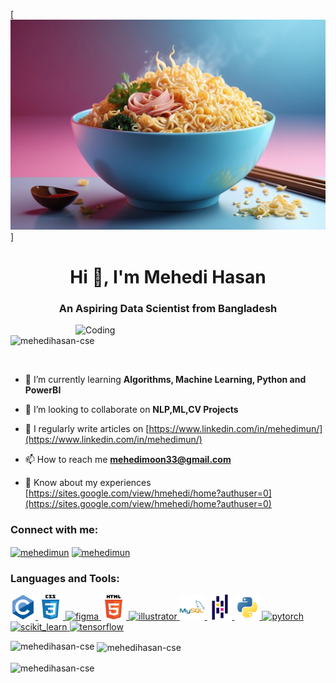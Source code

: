 [![MasterHead](https://github.com/mehedihasan-cse/mehedihasan-cse/blob/main/Default_Extreme_3D_Art_rendering_of_an_Baby_Bluebowl_with_rame_1_226f278a-ceec-44f6-b872-f46f6840465c_1.jpg)]
<h1 align="center">Hi 👋, I'm Mehedi Hasan</h1>
<h3 align="center">An Aspiring Data Scientist from Bangladesh</h3>
<img align="right" alt="Coding" width="400" src="https://cdn.dribbble.com/users/1162077/screenshots/3848914/programmer.gif">

<p align="left"> <img src="https://komarev.com/ghpvc/?username=mehedihasan-cse&label=Profile%20views&color=0e75b6&style=flat" alt="mehedihasan-cse" /> </p>

<p align="left"> <a href="https://twitter.com/" target="blank"><img src="https://img.shields.io/twitter/follow/?logo=twitter&style=for-the-badge" alt="" /></a> </p>

- 🌱 I’m currently learning **Algorithms, Machine Learning, Python and PowerBI**

- 👯 I’m looking to collaborate on **NLP,ML,CV Projects**

- 📝 I regularly write articles on [https://www.linkedin.com/in/mehedimun/](https://www.linkedin.com/in/mehedimun/)

- 📫 How to reach me **mehedimoon33@gmail.com**

- 📄 Know about my experiences [https://sites.google.com/view/hmehedi/home?authuser=0](https://sites.google.com/view/hmehedi/home?authuser=0)

<h3 align="left">Connect with me:</h3>
<p align="left">
<a href="https://linkedin.com/in/mehedimun" target="blank"><img align="center" src="https://raw.githubusercontent.com/rahuldkjain/github-profile-readme-generator/master/src/images/icons/Social/linked-in-alt.svg" alt="mehedimun" height="30" width="40" /></a>
<a href="https://www.youtube.com/c/mehedimun" target="blank"><img align="center" src="https://raw.githubusercontent.com/rahuldkjain/github-profile-readme-generator/master/src/images/icons/Social/youtube.svg" alt="mehedimun" height="30" width="40" /></a>
</p>

<h3 align="left">Languages and Tools:</h3>
<p align="left"> <a href="https://www.cprogramming.com/" target="_blank" rel="noreferrer"> <img src="https://raw.githubusercontent.com/devicons/devicon/master/icons/c/c-original.svg" alt="c" width="40" height="40"/> </a> <a href="https://www.w3schools.com/css/" target="_blank" rel="noreferrer"> <img src="https://raw.githubusercontent.com/devicons/devicon/master/icons/css3/css3-original-wordmark.svg" alt="css3" width="40" height="40"/> </a> <a href="https://www.figma.com/" target="_blank" rel="noreferrer"> <img src="https://www.vectorlogo.zone/logos/figma/figma-icon.svg" alt="figma" width="40" height="40"/> </a> <a href="https://www.w3.org/html/" target="_blank" rel="noreferrer"> <img src="https://raw.githubusercontent.com/devicons/devicon/master/icons/html5/html5-original-wordmark.svg" alt="html5" width="40" height="40"/> </a> <a href="https://www.adobe.com/in/products/illustrator.html" target="_blank" rel="noreferrer"> <img src="https://www.vectorlogo.zone/logos/adobe_illustrator/adobe_illustrator-icon.svg" alt="illustrator" width="40" height="40"/> </a> <a href="https://www.mysql.com/" target="_blank" rel="noreferrer"> <img src="https://raw.githubusercontent.com/devicons/devicon/master/icons/mysql/mysql-original-wordmark.svg" alt="mysql" width="40" height="40"/> </a> <a href="https://pandas.pydata.org/" target="_blank" rel="noreferrer"> <img src="https://raw.githubusercontent.com/devicons/devicon/2ae2a900d2f041da66e950e4d48052658d850630/icons/pandas/pandas-original.svg" alt="pandas" width="40" height="40"/> </a> <a href="https://www.python.org" target="_blank" rel="noreferrer"> <img src="https://raw.githubusercontent.com/devicons/devicon/master/icons/python/python-original.svg" alt="python" width="40" height="40"/> </a> <a href="https://pytorch.org/" target="_blank" rel="noreferrer"> <img src="https://www.vectorlogo.zone/logos/pytorch/pytorch-icon.svg" alt="pytorch" width="40" height="40"/> </a> <a href="https://scikit-learn.org/" target="_blank" rel="noreferrer"> <img src="https://upload.wikimedia.org/wikipedia/commons/0/05/Scikit_learn_logo_small.svg" alt="scikit_learn" width="40" height="40"/> </a> <a href="https://www.tensorflow.org" target="_blank" rel="noreferrer"> <img src="https://www.vectorlogo.zone/logos/tensorflow/tensorflow-icon.svg" alt="tensorflow" width="40" height="40"/> </a> </p>

<p><img align="left" src="https://github-readme-stats.vercel.app/api/top-langs?username=mehedihasan-cse&show_icons=true&locale=en&layout=compact" alt="mehedihasan-cse" /></p>

<p>&nbsp;<img align="center" src="https://github-readme-stats.vercel.app/api?username=mehedihasan-cse&show_icons=true&locale=en" alt="mehedihasan-cse" /></p>

<p><img align="center" src="https://github-readme-streak-stats.herokuapp.com/?user=mehedihasan-cse&" alt="mehedihasan-cse" /></p>
